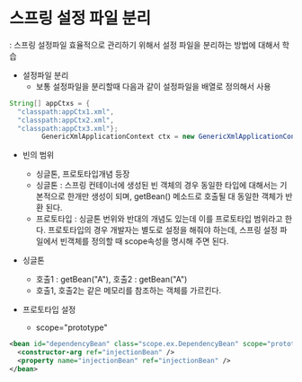 # 스프링 설정 파일 분리
: 스프링 설정파일 효율적으로 관리하기 위해서 설정 파일을 분리하는 방법에 대해서 학습

* 설정파일 분리 
  - 보통 설정파일을 분리할때 다음과 같이 설정파일을 배열로 정의해서 사용 
```java
String[] appCtxs = {
  "classpath:appCtx1.xml", 
  "classpath:appCtx2.xml", 
  "classpath:appCtx3.xml"};
		GenericXmlApplicationContext ctx = new GenericXmlApplicationContext(appCtxs);
```

* 빈의 범위
  - 싱글톤, 프로토타입개념 등장
  - 싱글톤 : 스프링 컨테이너에 생성된 빈 객체의 경우 동일한 타입에 대해서는 기본적으로 한개만 생성이 되며, getBean() 메소드로 호출될 대 동일한 객체가 반환 된다.
  - 프로토타입 : 싱글톤 번위와 반대의 개념도 있는데 이를 프로토타입 범위라고 한다.
  프로토타입의 경우 개발자는 별도로 설정을 해줘야 하는데, 스프링 설정 파일에서 빈객체를 정의할 때 scope속성을 명시해 주면 된다.


* 싱글톤
  - 호출1 : getBean("A"), 호출2 : getBean("A")
  - 호출1, 호출2는 같은 메모리를 참조하는 객체를 가르킨다.

* 프로토타입 설정
  - scope="prototype"
```xml
<bean id="dependencyBean" class="scope.ex.DependencyBean" scope="prototype">
  <constructor-arg ref="injectionBean" />
  <property name="injectionBean" ref="injectionBean" /> 
</bean>
```